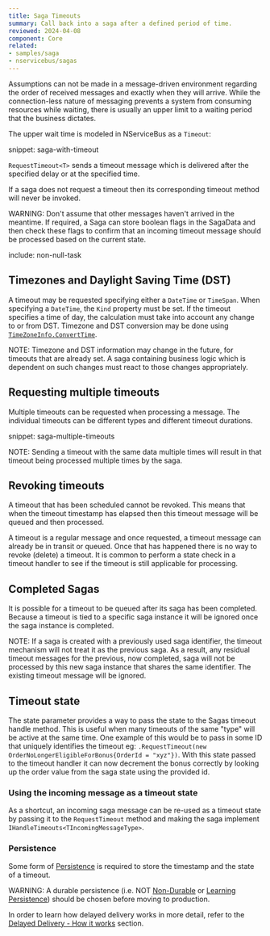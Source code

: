 ```yaml
---
title: Saga Timeouts
summary: Call back into a saga after a defined period of time.
reviewed: 2024-04-08
component: Core
related:
- samples/saga
- nservicebus/sagas
---
```


Assumptions can not be made in a message-driven environment regarding the order of received messages and exactly when they will arrive. While the connection-less nature of messaging prevents a system from consuming resources while waiting, there is usually an upper limit to a waiting period that the business dictates. 

The upper wait time is modeled in NServiceBus as a `Timeout`:

snippet: saga-with-timeout

`RequestTimeout<T>` sends a timeout message which is delivered after the specified delay or at the specified time.

If a saga does not request a timeout then its corresponding timeout method will never be invoked.

WARNING: Don't assume that other messages haven't arrived in the meantime. If required, a Saga can store boolean flags in the SagaData and then check these flags to confirm that an incoming timeout message should be processed based on the current state.

include: non-null-task

## Timezones and Daylight Saving Time (DST)

A timeout may be requested specifying either a `DateTime` or `TimeSpan`. When specifying a `DateTime`, the `Kind` property must be set. If the timeout specifies a time of day, the calculation must take into account any change to or from DST. Timezone and DST conversion may be done using [`TimeZoneInfo.ConvertTime`](https://docs.microsoft.com/en-us/dotnet/api/system.timezoneinfo.converttime).

NOTE: Timezone and DST information may change in the future, for timeouts that are already set. A saga containing business logic which is dependent on such changes must react to those changes appropriately.

## Requesting multiple timeouts

Multiple timeouts can be requested when processing a message. The individual timeouts can be different types and different timeout durations.

snippet: saga-multiple-timeouts

NOTE: Sending a timeout with the same data multiple times will result in that timeout being processed multiple times by the saga.

## Revoking timeouts

A timeout that has been scheduled cannot be revoked. This means that when the timeout timestamp has elapsed then this timeout message will be queued and then processed.

A timeout is a regular message and once requested, a timeout message can already be in transit or queued. Once that has happened there is no way to revoke (delete) a timeout. It is common to perform a state check in a timeout handler to see if the timeout is still applicable for processing.

## Completed Sagas

It is possible for a timeout to be queued after its saga has been completed. Because a timeout is tied to a specific saga instance it will be ignored once the saga instance is completed.

NOTE: If a saga is created with a previously used saga identifier, the timeout mechanism will not treat it as the previous saga. As a result, any residual timeout messages for the previous, now completed, saga will not be processed by this new saga instance that shares the same identifier. The existing timeout message will be ignored.


## Timeout state

The state parameter provides a way to pass the state to the Sagas timeout handle method. This is useful when many timeouts of the same "type" will be active at the same time. One example of this would be to pass in some ID that uniquely identifies the timeout eg: `.RequestTimeout(new OrderNoLongerEligibleForBonus{OrderId = "xyz"})`. With this state passed to the timeout handler it can now decrement the bonus correctly by looking up the order value from the saga state using the provided id.

### Using the incoming message as a timeout state

As a shortcut, an incoming saga message can be re-used as a timeout state by passing it to the `RequestTimeout` method and making the saga implement `IHandleTimeouts<TIncomingMessageType>`.


### Persistence

Some form of [Persistence](/persistence/) is required to store the timestamp and the state of a timeout.

WARNING: A durable persistence (i.e. NOT [Non-Durable](/persistence/non-durable/) or [Learning Persistence](/persistence/learning/)) should be chosen before moving to production.

In order to learn how delayed delivery works in more detail, refer to the [Delayed Delivery - How it works](/nservicebus/messaging/delayed-delivery.md#how-it-works) section.
